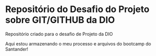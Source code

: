 # Repositório do Desafio do Projeto sobre GIT/GITHUB da DIO
Repositório criado para o desafio de Projeto da DIO

Aqui estou armazenando o meu processo e arquivos do bootcamp do Santander!
